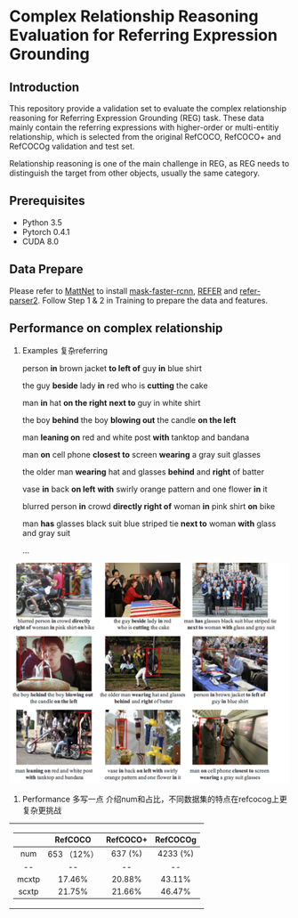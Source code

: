 # Complex Relationship Reasoning Evaluation for Referring Expression Grounding

## Introduction

This repository provide a validation set to evaluate the complex relationship reasoning for Referring Expression Grounding (REG) task. These data mainly contain the referring expressions with higher-order or multi-entitiy relationship, which is selected from the original RefCOCO, RefCOCO+ and RefCOCOg validation and test set. 
<!-- 先介绍REG，复杂场景下，难点在于关系挖掘，高阶关系更是难点更能体现REG的推理能力 -->
Relationship reasoning is one of the main challenge in REG, as REG needs to distinguish the target from other objects, usually the same category. 
<!-- 我们选择了一个多大的验证集来评估reg能力，一些例子在下面 -->


## Prerequisites

* Python 3.5
* Pytorch 0.4.1
* CUDA 8.0

## Data Prepare

   Please refer to [MattNet](https://github.com/lichengunc/MAttNet) to install [mask-faster-rcnn](https://github.com/lichengunc/mask-faster-rcnn), [REFER](https://github.com/lichengunc/refer) and [refer-parser2](https://github.com/lichengunc/refer-parser2).
   Follow Step 1 & 2 in Training to prepare the data and features.

## Performance on complex relationship
1) Examples 复杂referring
   
	person __in__ brown jacket __to left of__ guy __in__ blue shirt 

	the guy __beside__ lady __in__ red who is __cutting__ the cake 

	man __in__ hat __on the right__ __next to__ guy in white shirt 

	the boy __behind__ the boy __blowing out__ the candle __on the left__ 

	man __leaning on__ red and white post __with__ tanktop and bandana 

	man __on__ cell phone __closest to__ screen __wearing__ a gray suit glasses 

	the older man __wearing__ hat and glasses __behind__ and __right__ of batter 

	vase __in__ back __on left__ __with__ swirly orange pattern and one flower __in__ it 

	blurred person __in__ crowd __directly right of__ woman __in__ pink shirt __on__ bike 

	man __has__ glasses black suit blue striped tie __next to__ woman __with__ glass and gray suit 

	...	


![example1](./pics/example.png)



1) Performance
   多写一点 介绍num和占比，不同数据集的特点在refcocog上更复杂更挑战
<table>
<tr><td>

|  | RefCOCO | RefCOCO+ | RefCOCOg|
|:--:|:--:|:--:|:--:|
| num   |  653 （12\%）   | 637 (\%)    |  4233 (\%)   |
|--|--|--|--|
| mcxtp | 17.46\% | 20.88\% | 43.11\% |
| scxtp | 21.75\% | 21.66\% | 46.47\% |

</td></tr> 
</table>

